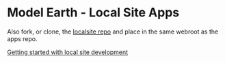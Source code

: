 # Model Earth - Local Site Apps

Also fork, or clone, the [localsite repo](https://github.com/modelearth/localsite) and place in the same webroot as the apps repo.  

[Getting started with local site development](https://model.earth/localsite/start/)